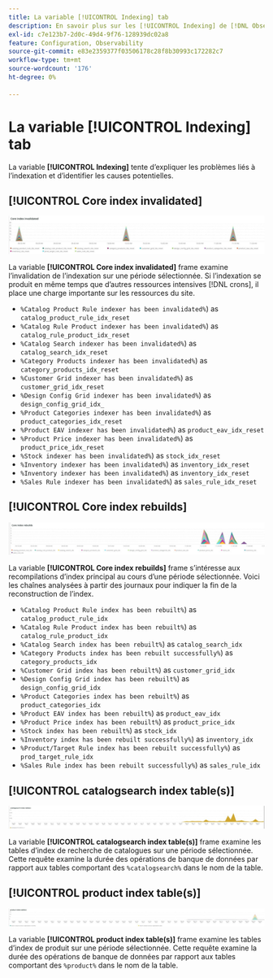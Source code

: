 ```yaml
---
title: La variable [!UICONTROL Indexing] tab
description: En savoir plus sur les [!UICONTROL Indexing] de [!DNL Observation for Adobe Commerce].
exl-id: c7e123b7-2d0c-49d4-9f76-128939dc02a8
feature: Configuration, Observability
source-git-commit: e83e2359377f03506178c28f8b30993c172282c7
workflow-type: tm+mt
source-wordcount: '176'
ht-degree: 0%

---
```


# La variable [!UICONTROL Indexing] tab

La variable **[!UICONTROL Indexing]** tente d’expliquer les problèmes liés à l’indexation et d’identifier les causes potentielles.

## [!UICONTROL Core index invalidated]

![Index principal invalidé](../../assets/tools/observation-for-adobe-commerce/indexing-tab-1.jpg)

La variable **[!UICONTROL Core index invalidated]** frame examine l’invalidation de l’indexation sur une période sélectionnée. Si l’indexation se produit en même temps que d’autres ressources intensives [!DNL crons], il place une charge importante sur les ressources du site.

* `%Catalog Product Rule indexer has been invalidated%`) as `catalog_product_rule_idx_reset`
* `%Catalog Rule Product indexer has been invalidated%`) as `catalog_rule_product_idx_reset`
* `%Catalog Search indexer has been invalidated%`) as `catalog_search_idx_reset`
* `%Category Products indexer has been invalidated%`) as `category_products_idx_reset`
* `%Customer Grid indexer has been invalidated%`) as `customer_grid_idx_reset`
* `%Design Config Grid indexer has been invalidated%`) as `design_config_grid_idx_`
* `%Product Categories indexer has been invalidated%`) as `product_categories_idx_reset`
* `%Product EAV indexer has been invalidated%`) as `product_eav_idx_reset`
* `%Product Price indexer has been invalidated%`) as `product_price_idx_reset`
* `%Stock indexer has been invalidated%`) as `stock_idx_reset`
* `%Inventory indexer has been invalidated%`) as `inventory_idx_reset`
* `%Inventory indexer has been invalidated%`) as `inventory_idx_reset`
* `%Sales Rule indexer has been invalidated%`) as `sales_rule_idx_reset`

## [!UICONTROL Core index rebuilds]

![Recréations de l’index principal](../../assets/tools/observation-for-adobe-commerce/indexing-tab-2.jpg)

La variable **[!UICONTROL Core index rebuilds]** frame s’intéresse aux recompilations d’index principal au cours d’une période sélectionnée. Voici les chaînes analysées à partir des journaux pour indiquer la fin de la reconstruction de l’index.

* `%Catalog Product Rule index has been rebuilt%`) as `catalog_product_rule_idx`
* `%Catalog Rule Product index has been rebuilt%`) as `catalog_rule_product_idx`
* `%Catalog Search index has been rebuilt%`) as `catalog_search_idx`
* `%Category Products index has been rebuilt successfully%`) as `category_products_idx`
* `%Customer Grid index has been rebuilt%`) as `customer_grid_idx`
* `%Design Config Grid index has been rebuilt%`) as `design_config_grid_idx`
* `%Product Categories index has been rebuilt%`) as `product_categories_idx`
* `%Product EAV index has been rebuilt%`) as `product_eav_idx`
* `%Product Price index has been rebuilt%`) as `product_price_idx`
* `%Stock index has been rebuilt%`) as `stock_idx`
* `%Inventory index has been rebuilt successfully%`) as `inventory_idx`
* `%Product/Target Rule index has been rebuilt successfully%`) as `prod_target_rule_idx`
* `%Sales Rule index has been rebuilt successfully%`) as `sales_rule_idx`


## [!UICONTROL catalogsearch index table(s)]

![table(s) d’index catalogsearch](../../assets/tools/observation-for-adobe-commerce/indexing-tab-3.jpg)

La variable **[!UICONTROL catalogsearch index table(s)]** frame examine les tables d’index de recherche de catalogues sur une période sélectionnée. Cette requête examine la durée des opérations de banque de données par rapport aux tables comportant des `%catalogsearch%` dans le nom de la table.

## [!UICONTROL product index table(s)]

![table(s) d’index de produit](../../assets/tools/observation-for-adobe-commerce/indexing-tab-4.jpg)

La variable **[!UICONTROL product index table(s)]** frame examine les tables d’index de produit sur une période sélectionnée. Cette requête examine la durée des opérations de banque de données par rapport aux tables comportant des `%product%` dans le nom de la table.
